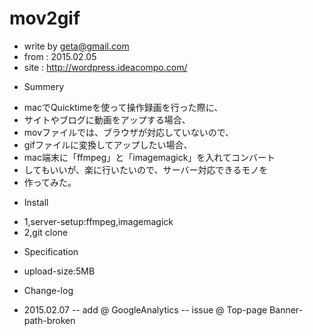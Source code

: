
# mov2gif
- write by geta@gmail.com
- from : 2015.02.05
- site : http://wordpress.ideacompo.com/

* Summery
- macでQuicktimeを使って操作録画を行った際に、
- サイトやブログに動画をアップする場合、
- movファイルでは、ブラウザが対応していないので、
- gifファイルに変換してアップしたい場合、
- mac端末に「ffmpeg」と「imagemagick」を入れてコンバート
- してもいいが、楽に行いたいので、サーバー対応できるモノを
- 作ってみた。

* Install
- 1,server-setup:ffmpeg,imagemagick
- 2,git clone

* Specification
- upload-size:5MB

* Change-log

- 2015.02.07
-- add   @ GoogleAnalytics
-- issue @ Top-page Banner-path-broken

